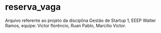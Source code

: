 # reserva_vaga
Arquivo referente ao projeto da disciplina Gestão de Startup 1, EEEP Walter Ramos, equipe: Victor florêncio, Ruan Pablo, Marcilio Victor.
